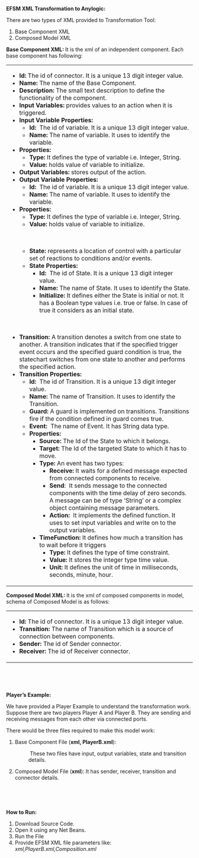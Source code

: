 <p><strong>EFSM XML Transformation to Anylogic:</strong></p>
<p>There are two types of XML provided to Transformation Tool:</p>
<ol>
<li>Base Component XML</li>
<li>Composed Model XML</li>
</ol>
<p><strong>Base Component XML: </strong>It is the xml of an independent component. Each base component has following:</p>
<table>
<tbody>
<tr>
<td width="573">
<ul>
<li><strong>Id: </strong>The id of connector. It is a unique 13 digit integer value.</li>
<li><strong>Name: </strong>The name of the Base Component.</li>
<li><strong>Description: </strong>The small text description to define the functionality of the component.</li>
<li><strong>Input Variables: </strong>provides values to an action when it is triggered.</li>
<li><strong>Input Variable Properties:</strong>
<ul>
<li><strong>Id: </strong>&nbsp;The id of variable. It is a unique 13 digit integer value.</li>
<li><strong>Name:</strong> The name of variable. It uses to identify the variable.</li>
</ul>
</li>
<li><strong>Properties:</strong>
<ul>
<li><strong>Type: </strong>It defines the type of variable i.e. Integer, String.</li>
<li><strong>Value: </strong>holds value of variable to initialize.</li>
</ul>
</li>
<li><strong>Output Variables: </strong>stores output of the action.</li>
<li><strong>Output Variable Properties:</strong>
<ul>
<li><strong>Id: </strong>&nbsp;The id of variable. It is a unique 13 digit integer value.</li>
<li><strong>Name:</strong> The name of variable. It uses to identify the variable.</li>
</ul>
</li>
<li><strong>Properties:</strong>
<ul>
<li><strong>Type: </strong>It defines the type of variable i.e. Integer, String.</li>
<li><strong>Value: </strong>holds value of variable to initialize.</li>
</ul>
</li>
</ul>
<p><strong>&nbsp;</strong></p>
<ul>
<ul>
<li><strong>State: </strong>represents a location of control with a particular set of reactions to conditions and/or events.</li>
<li><strong>State Properties:</strong>
<ul>
<li><strong>Id: </strong>&nbsp;The id of State. It is a unique 13 digit integer value.</li>
<li><strong>Name:</strong> The name of State. It uses to identify the State.</li>
<li><strong>Initialize: </strong>It defines either the State is initial or not. It has a Boolean type values i.e. true or false. In case of true it considers as an initial state.</li>
</ul>
</li>
</ul>
</ul>
<p><strong>&nbsp;</strong></p>
<ul>
<li><strong>Transition:</strong> A transition denotes a switch from one state to another. A transition indicates that if the specified trigger event occurs and the specified guard condition is true, the statechart switches from one state to another and performs the specified action.</li>
<li><strong>Transition Properties:</strong>
<ul>
<li><strong>Id: </strong>&nbsp;The id of Transition. It is a unique 13 digit integer value.</li>
<li><strong>Name:</strong> The name of Transition. It uses to identify the Transition.</li>
<li><strong>Guard: </strong>A guard is implemented on transitions. Transitions fire if the condition defined in guard comes true.</li>
<li><strong>Event:&nbsp; </strong>The name of Event. It has String data type.</li>
<li><strong>Properties:</strong>
<ul>
<li><strong>Source: </strong>The Id of the State to which it belongs.</li>
<li><strong>Target: </strong>The Id of the targeted State to which it has to move.</li>
<li><strong>Type: </strong>An event has two types:
<ul>
<li><strong>Receive: </strong>It waits for a defined message expected from connected components to receive.</li>
<li><strong>Send</strong>:&nbsp; It sends message to the connected components with the time delay of zero seconds. A message can be of type &lsquo;String&rsquo; or a complex object containing message parameters.</li>
<li><strong>Action: </strong>&nbsp;It implements the defined function. It uses to set input variables and write on to the output variables.</li>
</ul>
</li>
<li><strong>TimeFunction: </strong>It defines how much a transition has to wait before it triggers
<ul>
<li><strong>Type: </strong>It defines the type of time constraint.</li>
<li><strong>Value: </strong>It stores the integer type time value.</li>
<li><strong>Unit: </strong>It defines the unit of time in milliseconds, seconds, minute, hour.<strong>&nbsp;</strong></li>
</ul>
</li>
</ul>
</li>
</ul>
</li>
</ul>
</td>
</tr>
</tbody>
</table>
<p><strong>Composed Model XML: </strong>It is the xml of composed components in model, schema of Composed Model is as follows:</p>
<table>
<tbody>
<tr>
<td width="573">
<ul>
<li><strong>Id: </strong>The id of connector. It is a unique 13 digit integer value.</li>
<li><strong>Transition: </strong>The name of Transition which is a source of connection between components.</li>
<li><strong>Sender: </strong>The id of Sender connector.</li>
<li><strong>Receiver: </strong>The id of Receiver connector.&nbsp;</li>
</ul>
</td>
</tr>
</tbody>
</table>
<p>&nbsp;</p>
<p>&nbsp;</p>
<p><strong>Player&rsquo;s Example:</strong></p>
<p>We have provided a Player Example to understand the transformation work. Suppose there are two players Player A and Player B. They are sending and receiving messages from each other via connected ports.</p>
<p>There would be three files required to make this model work:</p>
<ol>
<li>Base Component File (<strong>xml, PlayerB.xml</strong>):</li>
</ol>
<p style="padding-left: 60px;">&nbsp;These two files have input, output variables, state and transition details.</p>
<ol start="2">
<li>Composed Model File (<strong>xml</strong>): It has sender, receiver, transition and connector details.</li>
</ol>
<p>&nbsp;</p>
<p>&nbsp;</p>
<p><strong>How to Run:</strong></p>
<ol>
<li>Download Source Code.</li>
<li>Open it using any Net Beans.</li>
<li>Run the File</li>
<li>Provide EFSM XML file parameters like: <em>xml,PlayerB.xml,Composition.xml</em></li>
</ol>
